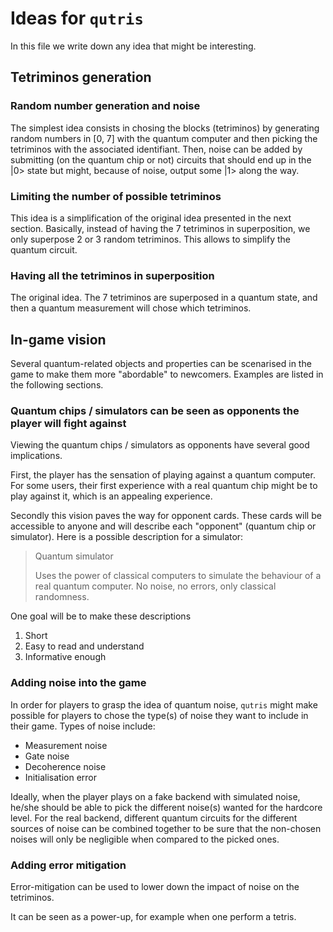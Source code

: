 # Ideas for `qutris`

In this file we write down any idea that might be interesting.

## Tetriminos generation

### Random number generation and noise

The simplest idea consists in chosing the blocks (tetriminos) by generating random numbers in [0, 7] with the quantum computer and then picking the tetriminos with the associated identifiant.
Then, noise can be added by submitting (on the quantum chip or not) circuits that should end up in the |0> state but might, because of noise, output some |1> along the way.

### Limiting the number of possible tetriminos

This idea is a simplification of the original idea presented in the next section. Basically, instead of having the 7 tetriminos in superposition, we only superpose 2 or 3 random tetriminos. This allows to simplify the quantum circuit.

### Having all the tetriminos in superposition

The original idea. The 7 tetriminos are superposed in a quantum state, and then a quantum measurement will chose which tetriminos.

## In-game vision

Several quantum-related objects and properties can be scenarised in the game to make them more "abordable" to newcomers. Examples are listed in the following sections.

### Quantum chips / simulators can be seen as opponents the player will fight against

Viewing the quantum chips / simulators as opponents have several good implications.

First, the player has the sensation of playing against a quantum computer. For some users, their first experience with a real quantum chip might be to play against it, which is an appealing experience.

Secondly this vision paves the way for opponent cards. These cards will be accessible to anyone and will describe each "opponent" (quantum chip or simulator). Here is a possible description for a simulator:

> Quantum simulator
>
> Uses the power of classical computers to simulate the behaviour of a real quantum computer.
> No noise, no errors, only classical randomness.

One goal will be to make these descriptions
1. Short
2. Easy to read and understand
3. Informative enough

### Adding noise into the game 

In order for players to grasp the idea of quantum noise, `qutris` might make possible for players to chose the type(s) of noise they want to include in their game. Types of noise include:
- Measurement noise
- Gate noise
- Decoherence noise
- Initialisation error

Ideally, when the player plays on a fake backend with simulated noise, he/she should be able to pick the different noise(s) wanted for the hardcore level.
For the real backend, different quantum circuits for the different sources of noise can be combined together to be sure that the non-chosen noises will only be negligible when compared to the picked ones.

### Adding error mitigation

Error-mitigation can be used to lower down the impact of noise on the tetriminos. 

It can be seen as a power-up, for example when one perform a tetris.

